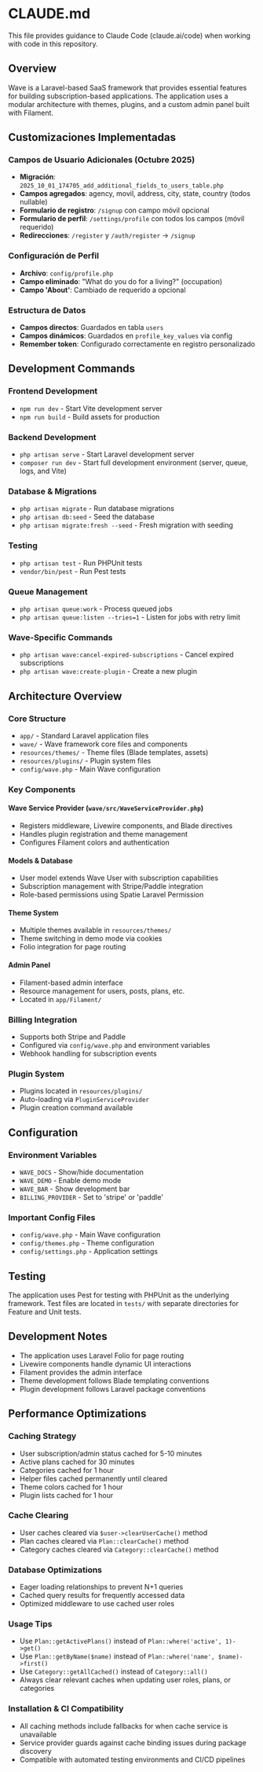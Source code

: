 # CLAUDE.md

This file provides guidance to Claude Code (claude.ai/code) when working with code in this repository.

## Overview

Wave is a Laravel-based SaaS framework that provides essential features for building subscription-based applications. The application uses a modular architecture with themes, plugins, and a custom admin panel built with Filament.

## Customizaciones Implementadas

### Campos de Usuario Adicionales (Octubre 2025)
- **Migración**: `2025_10_01_174705_add_additional_fields_to_users_table.php`
- **Campos agregados**: agency, movil, address, city, state, country (todos nullable)
- **Formulario de registro**: `/signup` con campo móvil opcional
- **Formulario de perfil**: `/settings/profile` con todos los campos (móvil requerido)
- **Redirecciones**: `/register` y `/auth/register` → `/signup`

### Configuración de Perfil
- **Archivo**: `config/profile.php`
- **Campo eliminado**: "What do you do for a living?" (occupation)
- **Campo 'About'**: Cambiado de requerido a opcional

### Estructura de Datos
- **Campos directos**: Guardados en tabla `users`
- **Campos dinámicos**: Guardados en `profile_key_values` via config
- **Remember token**: Configurado correctamente en registro personalizado

## Development Commands

### Frontend Development
- `npm run dev` - Start Vite development server
- `npm run build` - Build assets for production

### Backend Development
- `php artisan serve` - Start Laravel development server
- `composer run dev` - Start full development environment (server, queue, logs, and Vite)

### Database & Migrations
- `php artisan migrate` - Run database migrations
- `php artisan db:seed` - Seed the database
- `php artisan migrate:fresh --seed` - Fresh migration with seeding

### Testing
- `php artisan test` - Run PHPUnit tests
- `vendor/bin/pest` - Run Pest tests

### Queue Management
- `php artisan queue:work` - Process queued jobs
- `php artisan queue:listen --tries=1` - Listen for jobs with retry limit

### Wave-Specific Commands
- `php artisan wave:cancel-expired-subscriptions` - Cancel expired subscriptions
- `php artisan wave:create-plugin` - Create a new plugin

## Architecture Overview

### Core Structure
- `app/` - Standard Laravel application files
- `wave/` - Wave framework core files and components
- `resources/themes/` - Theme files (Blade templates, assets)
- `resources/plugins/` - Plugin system files
- `config/wave.php` - Main Wave configuration

### Key Components

#### Wave Service Provider (`wave/src/WaveServiceProvider.php`)
- Registers middleware, Livewire components, and Blade directives
- Handles plugin registration and theme management
- Configures Filament colors and authentication

#### Models & Database
- User model extends Wave User with subscription capabilities
- Subscription management with Stripe/Paddle integration
- Role-based permissions using Spatie Laravel Permission

#### Theme System
- Multiple themes available in `resources/themes/`
- Theme switching in demo mode via cookies
- Folio integration for page routing

#### Admin Panel
- Filament-based admin interface
- Resource management for users, posts, plans, etc.
- Located in `app/Filament/`

### Billing Integration
- Supports both Stripe and Paddle
- Configured via `config/wave.php` and environment variables
- Webhook handling for subscription events

### Plugin System
- Plugins located in `resources/plugins/`
- Auto-loading via `PluginServiceProvider`
- Plugin creation command available

## Configuration

### Environment Variables
- `WAVE_DOCS` - Show/hide documentation
- `WAVE_DEMO` - Enable demo mode
- `WAVE_BAR` - Show development bar
- `BILLING_PROVIDER` - Set to 'stripe' or 'paddle'

### Important Config Files
- `config/wave.php` - Main Wave configuration
- `config/themes.php` - Theme configuration
- `config/settings.php` - Application settings

## Testing

The application uses Pest for testing with PHPUnit as the underlying framework. Test files are located in `tests/` with separate directories for Feature and Unit tests.

## Development Notes

- The application uses Laravel Folio for page routing
- Livewire components handle dynamic UI interactions
- Filament provides the admin interface
- Theme development follows Blade templating conventions
- Plugin development follows Laravel package conventions

## Performance Optimizations

### Caching Strategy
- User subscription/admin status cached for 5-10 minutes
- Active plans cached for 30 minutes
- Categories cached for 1 hour
- Helper files cached permanently until cleared
- Theme colors cached for 1 hour
- Plugin lists cached for 1 hour

### Cache Clearing
- User caches cleared via `$user->clearUserCache()` method
- Plan caches cleared via `Plan::clearCache()` method
- Category caches cleared via `Category::clearCache()` method

### Database Optimizations
- Eager loading relationships to prevent N+1 queries
- Cached query results for frequently accessed data
- Optimized middleware to use cached user roles

### Usage Tips
- Use `Plan::getActivePlans()` instead of `Plan::where('active', 1)->get()`
- Use `Plan::getByName($name)` instead of `Plan::where('name', $name)->first()`
- Use `Category::getAllCached()` instead of `Category::all()`
- Always clear relevant caches when updating user roles, plans, or categories

### Installation & CI Compatibility
- All caching methods include fallbacks for when cache service is unavailable
- Service provider guards against cache binding issues during package discovery
- Compatible with automated testing environments and CI/CD pipelines